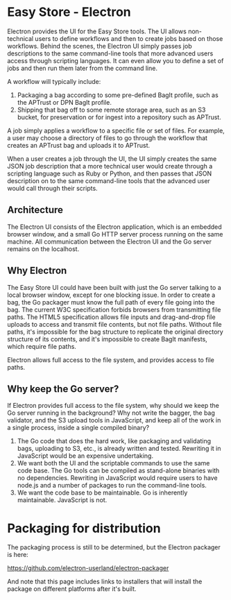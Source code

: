 # Easy Store - Electron

Electron provides the UI for the Easy Store tools. The UI allows non-technical users to define workflows and then to create jobs based on those workflows. Behind the scenes, the Electron UI simply passes job descriptions to the same command-line tools that more advanced users access through scripting languages. It can even allow you to define a set of jobs and then run them later from the command line.

A workflow will typically include:

1. Packaging a bag according to some pre-defined BagIt profile, such as the APTrust or DPN BagIt profile.
2. Shipping that bag off to some remote storage area, such as an S3 bucket, for preservation or for ingest into a repository such as APTrust.

A job simply applies a workflow to a specific file or set of files. For example, a user may choose a directory of files to go through the workflow that creates an APTrust bag and uploads it to APTrust.

When a user creates a job through the UI, the UI simply creates the same JSON job description that a more technical user would create through a scripting language such as Ruby or Python, and then passes that JSON description on to the same command-line tools that the advanced user would call through their scripts.

## Architecture

The Electron UI consists of the Electron application, which is an embedded browser window, and a small Go HTTP server process running on the same machine. All communication between the Electron UI and the Go server remains on the localhost.

## Why Electron

The Easy Store UI could have been built with just the Go server talking to a local browser window, except for one blocking issue. In order to create a bag, the Go packager must know the full path of every file going into the bag. The current W3C specification forbids browsers from transmitting file paths. The HTML5 specification allows file inputs and drag-and-drop file uploads to access and transmit file contents, but not file paths. Without file paths, it's impossible for the bag structure to replicate the original directory structure of its contents, and it's impossible to create BagIt manifests, which require file paths.

Electron allows full access to the file system, and provides access to file paths.

## Why keep the Go server?

If Electron provides full access to the file system, why should we keep the Go server running in the background? Why not write the bagger, the bag validator, and the S3 upload tools in JavaScript, and keep all of the work in a single process, inside a single compiled binary?

1. The Go code that does the hard work, like packaging and validating bags, uploading to S3, etc., is already written and tested. Rewriting it in JavaScript would be an expensive undertaking.
2. We want both the UI and the scriptable commands to use the same code base. The Go tools can be compiled as stand-alone binaries with no dependencies. Rewriting in JavaScript would require users to have node.js and a number of packages to run the command-line tools.
3. We want the code base to be maintainable. Go is inherently maintainable. JavaScript is not.

# Packaging for distribution

The packaging process is still to be determined, but the Electron packager is here:

https://github.com/electron-userland/electron-packager

And note that this page includes links to installers that will install the package on different platforms after it's built.

